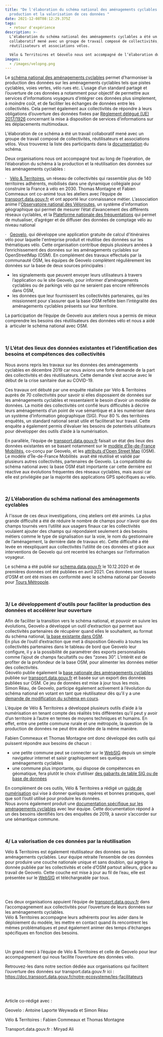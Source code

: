 ```yaml
---
title: "De l'élaboration du schéma national des aménagements cyclables à la
  production et la valorisation de ces données "
date: 2021-12-08T08:12:29.375Z
tags:
  - retour d'expérience
description: >-
  L’élaboration du schéma national des aménagements cyclables a été un travail
  collaboratif mené avec un groupe de travail composé de collectivités,
  réutilisateurs et associations vélos.

  Vélo & Territoires et Géovélo nous ont accompagné de l’élaboration du schéma à la production et la réutilisation des données sur les aménagements cyclables
images:
  - /images/velopng.png
---
```

<!--StartFragment-->

Le [schéma national des aménagements cyclables](https://schema.data.gouv.fr/etalab/schema-amenagements-cyclables/) permet d’harmoniser la production des données sur les aménagements cyclables tels que pistes cyclables, voies vertes, vélo rues etc. L’usage d’un standard partagé et l’ouverture de ces données a notamment pour objectif de permettre aux services d’informations voyageurs d’intégrer ces données plus simplement, à moindre coût, et de faciliter les échanges de données entre les collectivités. Cela permet également aux collectivités de répondre à leurs obligations d’ouverture des données fixées par [Règlement délégué (UE) 2017/1926](https://eur-lex.europa.eu/legal-content/FR/TXT/PDF/?uri=CELEX:32017R1926&from=IT) concernant la mise à disposition de services d’informations sur les déplacements multimodaux.

<!--EndFragment-->

<!--StartFragment-->

L’élaboration de ce schéma a été un travail collaboratif mené avec un groupe de travail composé de collectivités, réutilisateurs et associations vélos. Vous trouverez la liste des participants dans la [documentation](https://doc.transport.data.gouv.fr/producteurs/amenagements-cyclables/contribution-au-schema-sur-les-amenagements-cyclables) du schéma.

Deux organisations nous ont accompagné tout au long de l’opération, de l’élaboration du schéma à la production et la réutilisation des données sur les aménagements cyclables :

·   [Vélo & Territoires](https://www.velo-territoires.org/), un réseau de collectivités qui rassemble plus de 140 territoires adhérents, mobilisés dans une dynamique collégiale pour construire la France à vélo en 2030. Thomas Montagne et Fabien Commeaux ont co-animé tous les ateliers avec l’équipe de [transport.data.gouv.fr](https://transport.data.gouv.fr/) et ont apporté leur connaissance métier. L’association anime l'[Observatoire national des Véloroutes](https://www.velo-territoires.org/observatoires/observatoire-national-des-veloroutes-et-voies-vertes/#), un système d’information géographique qui permet de mesurer l’état d’avancement des différents réseaux cyclables, et la [Plateforme nationale des fréquentations](https://www.velo-territoires.org/observatoires/plateforme-nationale-de-frequentation/) qui permet de mutualiser, d’agréger et de diffuser des données de comptage vélo au niveau national

·   [Geovelo](https://geovelo.fr/a-propos/), qui développe une application gratuite de calcul d'itinéraires vélo pour laquelle l'entreprise produit et réutilise des données sur les thématiques vélo. Cette organisation contribue depuis plusieurs années à l’enrichissement des données sur les aménagements cyclables sur OpenStreetMap (OSM). En complément des travaux effectués par la communauté OSM, les équipes de Geovelo complètent régulièrement les données sur la base de deux sources principales :

* les signalements que peuvent envoyer leurs utilisateurs à travers l’application ou le site Geovelo, pour informer d’aménagements cyclables ou de parkings vélo qui ne seraient pas encore référencés dans OSM,
* les données que leur fournissent les collectivités partenaires, qui les missionnent pour s’assurer que la base OSM reflète bien l’intégralité des aménagements cyclables présents sur leur territoire.

La participation de l’équipe de Geovelo aux ateliers nous a permis de mieux comprendre les besoins des réutilisateurs des données vélo et nous a aidé à  articuler le schéma national avec OSM. <!--StartFragment-->

<br />

<!--EndFragment-->

### 1/ L’état des lieux des données existantes et l’identification des besoins et compétences des collectivités

Nous avons repris les travaux sur les données des aménagements cyclables en décembre 2019 car nous avions une forte demande de la part des collectivités et des réutilisateurs. Cette demande s’est accrue avec le début de la crise sanitaire due au COVID-19.

Ces travaux ont débuté par une enquête réalisée par Vélo & Territoires auprès de 70 collectivités pour savoir si elles disposaient de données sur les aménagements cyclables et ressentaient le besoin d’avoir un modèle de données. La moitié des collectivités ont confié leurs difficultés à décrire leurs aménagements d’un point de vue sémantique et à les numériser dans un système d’information géographique (SIG). Pour 80 % des territoires enquêtés, un standard national serait utile et faciliterait leur travail. Cette enquête a également permis d’évaluer les besoins de potentiels utilisateurs pour développer des outils d’aide à la numérisation.  

En parallèle, l’équipe de [transport.data.gouv.fr](https://transport.data.gouv.fr/) faisait un état des lieux des données existantes en se basant notamment sur le [modèle d’Île-de-France Mobilités](https://data.iledefrance-mobilites.fr/explore/dataset/amenagements-velo-en-ile-de-france/information/), co-conçu par Geovelo, et les [attributs d’Open Street Map](https://wiki.openstreetmap.org/wiki/FR:Bicycle) (OSM). Le modèle d’Île-de-France Mobilités  avait été réutilisé et validé par plusieurs autres collectivités, partenaires de Geovelo. La compatibilité du schéma national avec la base OSM était importante car cette dernière est réactive aux évolutions fréquentes des réseaux cyclables, mais aussi car elle est privilégiée par la majorité des applications GPS spécifiques au vélo. <!--StartFragment-->

<br />

<!--EndFragment-->

### 2/ L’élaboration du schéma national des aménagements cyclables

À l'issue de ces deux investigations, cinq ateliers ont été animés. La plus grande difficulté a été de réduire le nombre de champs pour n’avoir que des champs tournés vers l’utilité aux usagers finaux car les collectivités voulaient ajouter des champs qui répondaient seulement à des besoins métiers comme le type de signalisation sur la voie, le nom du gestionnaire de l’aménagement, la dernière date de travaux etc. Cette difficulté a été levée en réexpliquant aux collectivités l’utilité de ces données et grâce aux interventions de Geovelo qui ont recentré les échanges sur l’information voyageur. 

Le schéma a été publié sur [schema.data.gouv.fr](https://schema.data.gouv.fr/) le 10.12.2020 et de premières données ont été publiées en avril 2021. Ces données sont issues d’OSM et ont été mises en conformité avec le schéma national par Geovelo pour [Tours Métropole](https://transport.data.gouv.fr/datasets/pistes-cyclables-tours-metropole-val-de-loire/). <!--StartFragment-->

<br />

<!--EndFragment-->

### 3/ Le développement d'outils pour faciliter la production des données et accélérer leur ouverture 

Afin de faciliter la transition vers le schéma national, et pouvoir en suivre les évolutions, Geovelo a développé un outil d’extraction qui permet aux collectivités partenaires de récupérer quand elles le souhaitent, au format du schéma national, [la base existante dans OSM](https://www.amenagements-cyclables.fr/fr/facilities).\
En plus de l’outil d’extraction que met à disposition Géovélo à toutes les collectivités partenaires dans le tableau de bord que Geovelo leur configure, il y a la possibilité de paramétrer des exports personnalisés comme l’ajout de champs facultatifs ou des “zones 30”. L’intérêt est de profiter de la profondeur de la base OSM, pour alimenter les données métier des collectivités.\
Géovélo publie également la [base nationale des aménagements cyclables ](https://transport.data.gouv.fr/datasets/amenagements-cyclables-france-metropolitaine/)publiée sur [transport.data.gouv.fr](https://transport.data.gouv.fr/) et basée sur un export des données publiées sur OSM. Ce jeu de données est mise à jour tous les mois. \
Simon Réau, de Geovelo, participe également activement à l’évolution du schéma national en votant en tant que réutilisateur dès qu’il y a une [demande de modification du schéma en cours](https://doc.transport.data.gouv.fr/producteurs/amenagements-cyclables/contribution-au-schema-sur-les-amenagements-cyclables).

L’équipe de Vélo & Territoires a développé plusieurs outils d’aide à la numérisation en tenant compte des réalités très différentes qu’il peut y avoir d’un territoire à l’autre en termes de moyens techniques et humains. En effet, entre une petite commune rurale et une métropole, la question de la production de données ne peut être abordée de la même manière.

Fabien Commeaux et Thomas Montagne ont donc développé des outils qui puissent répondre aux besoins de chacun : 

* une petite commune peut se connecter sur le [WebSIG](https://on3v.veremes.net/vmap/?mode_id=vmap&map_id=31&token=publictoken) depuis un simple navigateur internet et saisir graphiquement ses quelques aménagements cyclables
* une commune plus importante, qui dispose de compétences en géomatique, fera plutôt le choix d’utiliser [des gabarits de table SIG ou de base de données](https://on3v.veremes.net/vmap/?mode_id=vmap&map_id=31&token=publictoken) 

En complément de ces outils, Vélo & Territoires a rédigé un [guide de numérisation](https://www.velo-territoires.org/wp-content/uploads/2021/03/AC_NOTICE_NUMERISATION_0.3.0.pdf) qui vise à donner quelques repères et bonnes pratiques, quel que soit l’outil utilisé pour produire les données.\
Nous avons également produit une [documentation spécifique sur les aménagements cyclables](https://doc.transport.data.gouv.fr/producteurs/amenagements-cyclables/guide-de-numerisation) avec leur équipe. Cette documentation répond à un des besoins identifiés lors des enquêtes de 2019, à savoir s’accorder sur une sémantique commune. <!--StartFragment-->

<br />

<!--EndFragment-->

### 4/ La valorisation de ces données par la réutilisation 

Vélo & Territoires est également réutilisateur des données sur les aménagements cyclables. Leur équipe retraite l’ensemble de ces données pour produire une couche nationale unique et sans doublon, qui agrège la donnée publiée par les collectivités et celle d’OSM partout ailleurs, grâce au travail de Geovelo. Cette couche est mise à jour au fil de l’eau, elle est présentée sur le [WebSIG](https://on3v.veremes.net/vmap/?mode_id=vmap&map_id=31&token=publictoken) et téléchargeable par tous. <!--StartFragment-->

<br />

<!--EndFragment-->

<!--StartFragment-->

<br />

<!--EndFragment-->

Ces deux organisations appuient l’équipe de [transport.data.gouv.fr](https://transport.data.gouv.fr/) dans l’accompagnement aux collectivités pour l’ouverture de leurs données sur les aménagements cyclables.\
Vélo & Territoires accompagne leurs adhérents pour les aider dans le déploiement du modèle, les mettre en contact quand ils rencontrent les mêmes problématiques et peut également animer des temps d’échanges spécifiques en fonction des besoins. 

<!--StartFragment-->

<br />

<!--EndFragment-->

Un grand merci à l’équipe de Vélo & Territoires et celle de Geovelo pour leur accompagnement qui nous facilite l’ouverture des données vélo.

Retrouvez-les dans notre section dédiée aux organisations qui facilitent l’ouverture des données sur transport.data.gouv.fr ici : <https://doc.transport.data.gouv.fr/notre-ecosysteme/les-facilitateurs>

<!--StartFragment-->

<br />

<!--EndFragment-->

<!--StartFragment-->

<br />

<!--EndFragment-->

Article co-rédigé avec :

Geovelo : Antoine Laporte Weywada et Simon Réau

Vélo & Territoires : Fabien Commeaux et Thomas Montagne

Transport.data.gouv.fr : Miryad Ali

<!--EndFragment-->